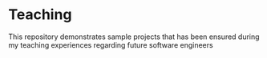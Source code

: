 # Teaching
This repository demonstrates sample projects that has been ensured during my teaching experiences regarding future software engineers 
